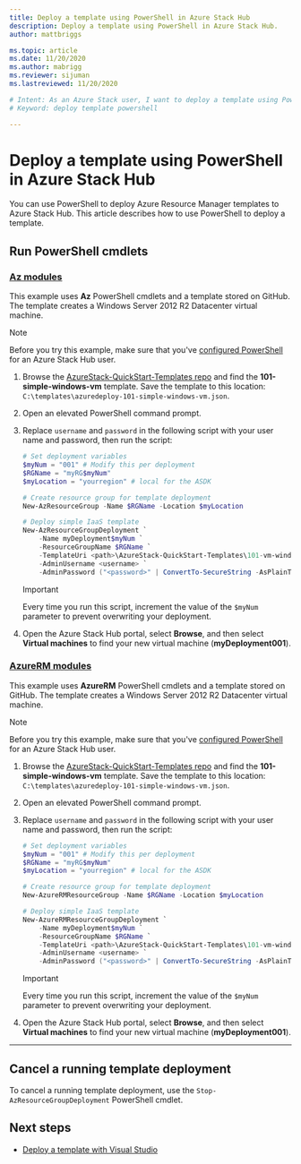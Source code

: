 ```yaml
---
title: Deploy a template using PowerShell in Azure Stack Hub 
description: Deploy a template using PowerShell in Azure Stack Hub.
author: mattbriggs

ms.topic: article
ms.date: 11/20/2020
ms.author: mabrigg
ms.reviewer: sijuman
ms.lastreviewed: 11/20/2020

# Intent: As an Azure Stack user, I want to deploy a template using PowerShell in Azure Stack so I can manage resources efficiently. 
# Keyword: deploy template powershell

---
```



# Deploy a template using PowerShell in Azure Stack Hub

You can use PowerShell to deploy Azure Resource Manager templates to Azure Stack Hub. This article describes how to use PowerShell to deploy a template.

## Run PowerShell cmdlets

### [Az modules](#tab/az)

This example uses **Az** PowerShell cmdlets and a template stored on GitHub. The template creates a Windows Server 2012 R2 Datacenter virtual machine.

>[!NOTE]
> Before you try this example, make sure that you've [configured PowerShell](azure-stack-powershell-configure-user.md) for an Azure Stack Hub user.

1. Browse the [AzureStack-QuickStart-Templates repo](https://aka.ms/AzureStackGitHub) and find the **101-simple-windows-vm** template. Save the template to this location: `C:\templates\azuredeploy-101-simple-windows-vm.json`.
2. Open an elevated PowerShell command prompt.
3. Replace `username` and `password` in the following script with your user name and password, then run the script:

    ```powershell
    # Set deployment variables
    $myNum = "001" # Modify this per deployment
    $RGName = "myRG$myNum"
    $myLocation = "yourregion" # local for the ASDK

    # Create resource group for template deployment
    New-AzResourceGroup -Name $RGName -Location $myLocation

    # Deploy simple IaaS template
    New-AzResourceGroupDeployment `
        -Name myDeployment$myNum `
        -ResourceGroupName $RGName `
        -TemplateUri <path>\AzureStack-QuickStart-Templates\101-vm-windows-create\azuredeploy.json `
        -AdminUsername <username> `
        -AdminPassword ("<password>" | ConvertTo-SecureString -AsPlainText -Force)
    ```

    >[!IMPORTANT]
    > Every time you run this script, increment the value of the `$myNum` parameter to prevent overwriting your deployment.

4. Open the Azure Stack Hub portal, select **Browse**, and then select  **Virtual machines** to find your new virtual machine (**myDeployment001**).

### [AzureRM modules](#tab/azurerm)

This example uses **AzureRM** PowerShell cmdlets and a template stored on GitHub. The template creates a Windows Server 2012 R2 Datacenter virtual machine.

>[!NOTE]
> Before you try this example, make sure that you've [configured PowerShell](azure-stack-powershell-configure-user.md) for an Azure Stack Hub user.

1. Browse the [AzureStack-QuickStart-Templates repo](https://aka.ms/AzureStackGitHub) and find the **101-simple-windows-vm** template. Save the template to this location: `C:\templates\azuredeploy-101-simple-windows-vm.json`.
2. Open an elevated PowerShell command prompt.
3. Replace `username` and `password` in the following script with your user name and password, then run the script:

    ```powershell
    # Set deployment variables
    $myNum = "001" # Modify this per deployment
    $RGName = "myRG$myNum"
    $myLocation = "yourregion" # local for the ASDK

    # Create resource group for template deployment
    New-AzureRMResourceGroup -Name $RGName -Location $myLocation

    # Deploy simple IaaS template
    New-AzureRMResourceGroupDeployment `
        -Name myDeployment$myNum `
        -ResourceGroupName $RGName `
        -TemplateUri <path>\AzureStack-QuickStart-Templates\101-vm-windows-create\azuredeploy.json `
        -AdminUsername <username> `
        -AdminPassword ("<password>" | ConvertTo-SecureString -AsPlainText -Force)
    ```

    >[!IMPORTANT]
    > Every time you run this script, increment the value of the `$myNum` parameter to prevent overwriting your deployment.

4. Open the Azure Stack Hub portal, select **Browse**, and then select  **Virtual machines** to find your new virtual machine (**myDeployment001**).

---
## Cancel a running template deployment

To cancel a running template deployment, use the `Stop-AzResourceGroupDeployment` PowerShell cmdlet.

## Next steps

- [Deploy a template with Visual Studio](azure-stack-deploy-template-visual-studio.md)
